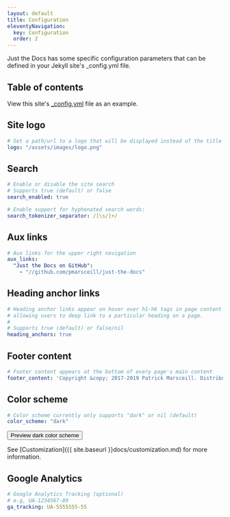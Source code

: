 ```yaml
---
layout: default
title: Configuration
eleventyNavigation:
  key: Configuration
  order: 2
---
```


Just the Docs has some specific configuration parameters that can be defined in your Jekyll site's \_config.yml file.

## Table of contents

View this site's [\_config.yml](https://github.com/pmarsceill/just-the-docs/tree/master/_config.yml) file as an example.

## Site logo

```yaml
# Set a path/url to a logo that will be displayed instead of the title
logo: "/assets/images/logo.png"
```

## Search

```yaml
# Enable or disable the site search
# Supports true (default) or false
search_enabled: true

# Enable support for hyphenated search words:
search_tokenizer_separator: /[\s/]+/
```

## Aux links

```yaml
# Aux links for the upper right navigation
aux_links:
  "Just the Docs on GitHub":
    - "//github.com/pmarsceill/just-the-docs"
```

## Heading anchor links

```yaml
# Heading anchor links appear on hover over h1-h6 tags in page content
# allowing users to deep link to a particular heading on a page.
#
# Supports true (default) or false/nil
heading_anchors: true
```

## Footer content

```yaml
# Footer content appears at the bottom of every page's main content
footer_content: 'Copyright &copy; 2017-2019 Patrick Marsceill. Distributed by an <a href="https://github.com/pmarsceill/just-the-docs/tree/master/LICENSE.txt">MIT license.</a>'
```

## Color scheme

```yaml
# Color scheme currently only supports "dark" or nil (default)
color_scheme: "dark"
```

<button class="btn js-toggle-dark-mode">Preview dark color scheme</button>

See [Customization]({{ site.baseurl }}docs/customization.md) for more information.

## Google Analytics

```yaml
# Google Analytics Tracking (optional)
# e.g, UA-1234567-89
ga_tracking: UA-5555555-55
```
